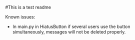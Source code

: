 #This is a test readme

Known issues: 

- In main.py in HiatusButton if several users use the button simultaneously, messages will not be deleted properly.
